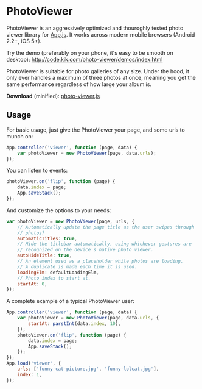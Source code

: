PhotoViewer
===========

PhotoViewer is an aggressively optimized and thouroghly tested photo viewer
library for [App.js](https://github.com/kikinteractive/app).
It works across modern mobile browsers (Android 2.2+, iOS 5+).

Try the demo (preferably on your phone, it's easy to be
smooth on desktop): http://code.kik.com/photo-viewer/demos/index.html

PhotoViewer is suitable for photo galleries of any size. Under the hood, it
only ever handles a maximum of three photos at once, meaning you get the same
performance regardless of how large your album is.

__Download__ (minified): [photo-viewer.js](http://cdn.kik.com/photo-viewer/1/photo-viewer.js)


Usage
-----

For basic usage, just give the PhotoViewer your page, and some urls to munch on:

```js
App.controller('viewer', function (page, data) {
	var photoViewer = new PhotoViewer(page, data.urls);
});
```

You can listen to events:

```js
photoViewer.on('flip', function (page) {
	data.index = page;
	App.saveStack();
});
```

And customize the options to your needs:

```js
var photoViewer = new PhotoViewer(page, urls, {
	// Automatically update the page title as the user swipes through
	// photos?
	automaticTitles: true,
	// Hide the titlebar automatically, using whichever gestures are
	// recognized on the device's native photo viewer.
	autoHideTitle: true,
	// An element used as a placeholder while photos are loading.
	// A duplicate is made each time it is used.
	loadingElm: defaultLoadingElm,
	// Photo index to start at.
	startAt: 0,
});
```

A complete example of a typical PhotoViewer user:

```js
App.controller('viewer', function (page, data) {
	var photoViewer = new PhotoViewer(page, data.urls, {
		startAt: parstInt(data.index, 10),
	});
	photoViewer.on('flip', function (page) {
		data.index = page;
		App.saveStack();
	});
});
App.load('viewer', {
	urls: ['funny-cat-picture.jpg', 'funny-lolcat.jpg'],
	index: 1,
});
```
